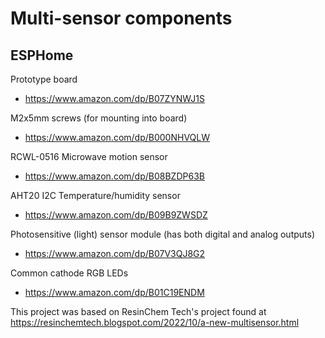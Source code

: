 # Multi-sensor components

## ESPHome

Prototype board
* https://www.amazon.com/dp/B07ZYNWJ1S

M2x5mm screws (for mounting into board)
* https://www.amazon.com/dp/B000NHVQLW

RCWL-0516 Microwave motion sensor
* https://www.amazon.com/dp/B08BZDP63B

AHT20 I2C Temperature/humidity sensor
* https://www.amazon.com/dp/B09B9ZWSDZ

Photosensitive (light) sensor module (has both digital and analog outputs)
* https://www.amazon.com/dp/B07V3QJ8G2

Common cathode RGB LEDs
* https://www.amazon.com/dp/B01C19ENDM

This project was based on ResinChem Tech's project found at
https://resinchemtech.blogspot.com/2022/10/a-new-multisensor.html
